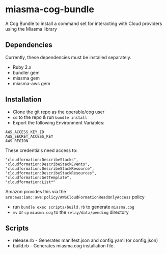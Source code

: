 # miasma-cog-bundle
A Cog Bundle to install a command set for interacting with Cloud providers using the Miasma library

## Dependencies
Currently, these dependencies must be installed separately.
* Ruby 2.x
* bundler gem
* miasma gem
* miasma-aws gem

## Installation
* Clone the git repo as the operable/cog user
* `cd` to the repo & run `bundle install`
* Export the following Environment Variables:
```
AWS_ACCESS_KEY_ID
AWS_SECRET_ACCESS_KEY
AWS_REGION
```
These credentials need access to:
```
"cloudformation:DescribeStacks",
"cloudformation:DescribeStackEvents",
"cloudformation:DescribeStackResource",
"cloudformation:DescribeStackResources",
"cloudformation:GetTemplate",
"cloudformation:List*"
```
Amazon provides this via the `arn:aws:iam::aws:policy/AWSCloudFormationReadOnlyAccess` policy
* run `bundle exec scripts/build.rb` to generate `miasma.cog`
* `mv` or `cp` `miasma.cog` to the `relay/data/pending` directory

## Scripts

* release.rb - Generates manifest.json and config.yaml (or config.json)
* build.rb - Generates miasma.cog installation file.

